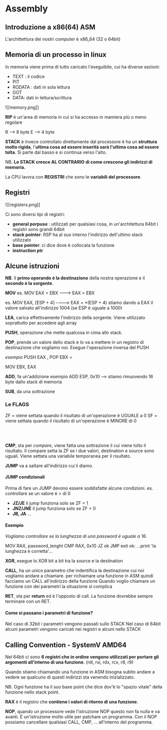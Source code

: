 # Assembly
## Introduzione a x86(64) ASM
L'archittettura dei nostri computer è x86_64 (32 o 64bit)

## Memoria di un processo in linux
In memoria viene prima di tutto caricato l'eseguibile, cui ha diverse sezioni:
- TEXT : il codice
- PIT
- RODATA : dati in sola lettura
- GOT
- DATA: dati in lettura/scrittura

![[memory.png]]

**RIP** è un'area di memoria in cui si ha accesso in mamiera più o meno regolare

R --> 8 byte
E --> 4 byte

**STACK** è invece controllato direttamente dal processore è ha un **struttura molto rigida**, l'**ultima cosa ad essere inserità sarà l'ultima cosa ad essere tolta**. Si parte dal basso e si continua verso l'alto.

NB. **Lo STACK cresce AL CONTRARIO di come crescono gli indirizzi di memoria.**

La CPU lavora con **REGISTRI** che sono le **variabili del processore**.

## Registri
![[registers.png]]

Ci sono diversi tipi di registri:
- **general porpuse** : utilizzati per qualsiasi cosa, in un'architettura 64bit i registri sono grandi 64bit 
- **stack pointer**: RSP ha al suo interno l'indirizzo dell'ultimo stack utilizzato
- **base pointer**: ci dice dove è collocata la funzione
- **instruction ptr**

## Alcune istruzioni
**NB**. Il **primo operando è la destinazione** della nostra operazione e il **secondo è la sorgente**.

**MOV**
es. MOV EAX = EBX ---> EAX = EBX

es. MOV EAX, [ESP + 4] ----> EAX = *(ESP + 4) stiamo dando a EAX il valore salvato all'indirizzo 1004 (se ESP è uguale a 1000)

**LEA**, carica effettivamente l'indirizzo della sorgente. Viene utilizzato soprattutto per accedere agli array

**PUSH**, operazione che mette qualcosa in cima allo stack.

**POP**, prende un valore dello stack e lo va a mettere in un registro di destinazione che vogliamo noi. Esegue l'operazione inversa del PUSH

*esempio* 
PUSH EAX , 
POP EBX  =

MOV EBX, EAX

**ADD**, fa un'addizione
esempio
ADD ESP, 0x10 --> stiamo rimuovendo 16 byte dallo stack di memoria

**SUB**, da una sottrazione

### Le FLAGS
ZF = viene settata quando il risultato di un'operazione è UGUALE a 0
SF = viene settata quando il risultato di un'operazione è MINORE di 0


<br>
<br>

**CMP**, sta per *compare*, viene fatta una sottrazione il cui viene tolto il risultato. Il compare setta la ZF se i due valori, destination e source sono uguali.
Viene settata una variabile temporanea per il risultato.

**JUMP** va a saltare all'indirizzo cui li diamo.

#### JUMP condizionali
Prima di fare un JUMP devono essere soddisfatte alcune condizioni.
es. controllare se un valore è > di 0

- **JZ/JE** il jump funziona solo se ZF = 1
- **JNZ/JNE** il jump funziona solo se ZF = 0
- **JB, JA** ...

#### Esempio
*Vogliamo controllare se la lunghezza di una password è uguale a 16.*

MOV RAX, password_lenght
CMP RAX, 0x10
JZ ok
JMP exit
ok:
...print 'la lunghezza è corretta'...

**XOR**, esegue lo XOR bit a bit tra la source e la destination

**CALL**, ha un unico parametro che indentifica la destinazione cui noi vogliamo andare a chiamare.
per richiamare una funzione in ASM quindi facciamo un CALL all'indirizzo della funzione
Quando voglio chiamare un funzione con dei parametri la situazione si complica

**RET**, sta per **return** ed è l'opposto di call. La funzione dovrebbe sempre terminare con un RET. 

#### Come si passano i parametri di funzione?
Nel caso di 32bit i parametri vengono passati sullo STACK
Nel caso di 64bit alcuni parametri vengono caricati nei registri e alcuni nello STACK

## Calling Convention - SystemV AMD64
Nel 64bit ci sono **6 registri che in ordine vengono utilizzati per portare gli argomenti all'interno di una funzione**. (rdi, rsi, rdx, rcx, r8, r9)

Quando stiamo chiamando una funzione in ASM bisogna subito andare a vedere se qualcuno di questi indirizzi sta venendo inizializzato.

NB. Ogni funzione ha il suo base point che dice dov'è lo "spazio vitale" della funzione nello stack point.

**RAX** è il registro che **contiene i valori di ritorno di una funzione**.

**NOP**, quando un processore vede l'istruzione NOP questo non fa nulla e va avanti.
È un'istruzione molto utile per patchare un programma. Con il NOP possiamo cancellare qualsiasi CALL, CMP, ... all'interno del programma.